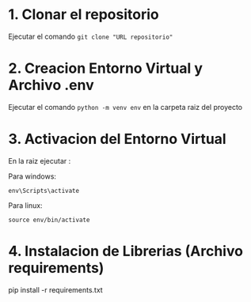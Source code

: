 # 1. Clonar el repositorio 

Ejecutar el comando ```git clone "URL repositorio"```

# 2. Creacion Entorno Virtual y Archivo .env

Ejecutar el comando ```python -m venv env``` en la carpeta raiz del proyecto

# 3. Activacion del Entorno Virtual

En la raiz ejecutar :

Para windows:

```env\Scripts\activate```

Para linux: 

```source env/bin/activate```

# 4. Instalacion de Librerias (Archivo requirements)

pip install -r requirements.txt




